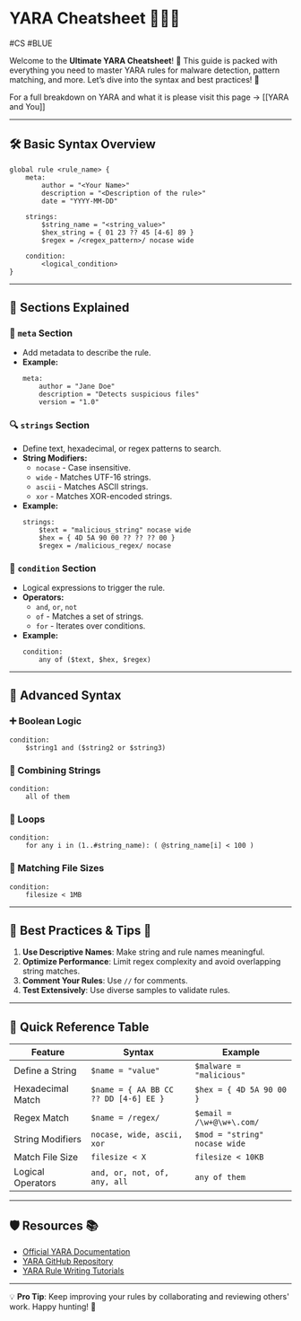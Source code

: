 # YARA Cheatsheet 🕵️‍♂️✨
#CS #BLUE 

Welcome to the **Ultimate YARA Cheatsheet**! 🎯 This guide is packed with everything you need to master YARA rules for malware detection, pattern matching, and more. Let’s dive into the syntax and best practices! 🚀

For a full breakdown on YARA and what it is please visit this page -> [[YARA and You]]

---

## 🛠️ Basic Syntax Overview

```yara
global rule <rule_name> {
    meta:
        author = "<Your Name>"
        description = "<Description of the rule>"
        date = "YYYY-MM-DD"

    strings:
        $string_name = "<string_value>"
        $hex_string = { 01 23 ?? 45 [4-6] 89 }
        $regex = /<regex_pattern>/ nocase wide

    condition:
        <logical_condition>
}
```

---

## 🎯 **Sections Explained**

### 📜 `meta` Section
- Add metadata to describe the rule.
- **Example:**
    ```yara
    meta:
        author = "Jane Doe"
        description = "Detects suspicious files"
        version = "1.0"
    ```

### 🔍 `strings` Section
- Define text, hexadecimal, or regex patterns to search.
- **String Modifiers:**
  - `nocase` - Case insensitive.
  - `wide` - Matches UTF-16 strings.
  - `ascii` - Matches ASCII strings.
  - `xor` - Matches XOR-encoded strings.
- **Example:**
    ```yara
    strings:
        $text = "malicious_string" nocase wide
        $hex = { 4D 5A 90 00 ?? ?? ?? 00 }
        $regex = /malicious_regex/ nocase
    ```

### 🧮 `condition` Section
- Logical expressions to trigger the rule.
- **Operators:**
  - `and`, `or`, `not`
  - `of` - Matches a set of strings.
  - `for` - Iterates over conditions.
- **Example:**
    ```yara
    condition:
        any of ($text, $hex, $regex)
    ```

---

## 🧩 **Advanced Syntax**

### ➕ Boolean Logic
```yara
condition:
    $string1 and ($string2 or $string3)
```

### 🔗 Combining Strings
```yara
condition:
    all of them
```

### 🔁 Loops
```yara
condition:
    for any i in (1..#string_name): ( @string_name[i] < 100 )
```

### 🎯 Matching File Sizes
```yara
condition:
    filesize < 1MB
```

---

## 📌 Best Practices & Tips 🧠

1. **Use Descriptive Names**: Make string and rule names meaningful.
2. **Optimize Performance**: Limit regex complexity and avoid overlapping string matches.
3. **Comment Your Rules**: Use `//` for comments.
4. **Test Extensively**: Use diverse samples to validate rules.

---

## 🚀 Quick Reference Table

| Feature            | Syntax                                   | Example                          |
|--------------------|------------------------------------------|----------------------------------|
| Define a String    | `$name = "value"`                       | `$malware = "malicious"`        |
| Hexadecimal Match  | `$name = { AA BB CC ?? DD [4-6] EE }`   | `$hex = { 4D 5A 90 00 }`        |
| Regex Match        | `$name = /regex/`                       | `$email = /\w+@\w+\.com/`      |
| String Modifiers   | `nocase, wide, ascii, xor`              | `$mod = "string" nocase wide`   |
| Match File Size    | `filesize < X`                          | `filesize < 10KB`               |
| Logical Operators  | `and, or, not, of, any, all`            | `any of them`                   |

---

## 🛡️ Resources 📚

- [Official YARA Documentation](https://virustotal.github.io/yara/)
- [YARA GitHub Repository](https://github.com/VirusTotal/yara)
- [YARA Rule Writing Tutorials](https://yara.readthedocs.io/)

---

💡 **Pro Tip**: Keep improving your rules by collaborating and reviewing others' work. Happy hunting! 🐾
